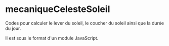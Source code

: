 # mecaniqueCelesteSoleil
Codes pour calculer le lever du soleil, le coucher du soleil ainsi que la durée du jour. 

Il est sous le format d'un module JavaScript. 

